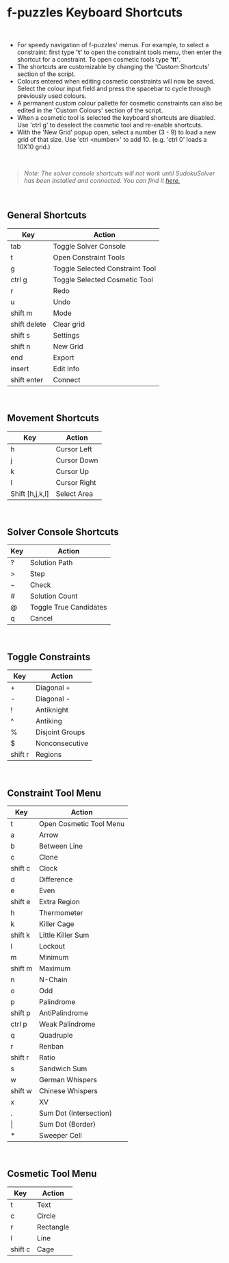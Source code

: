 # f-puzzles Keyboard Shortcuts
<br>

* For speedy navigation of f-puzzles' menus. For example, to select a constraint: first type **'t'** to open the constraint tools menu, then enter the shortcut for a constraint. To open cosmetic tools type **'tt'**.
* The shortcuts are customizable by changing the 'Custom Shortcuts' section of the script. 
* Colours entered when editing cosmetic constraints will now be saved. Select the colour input field and press the spacebar to cycle through previously used colours.
* A permanent custom colour pallette for cosmetic constraints can also be edited in the 'Custom Colours' section of the script.
* When a cosmetic tool is selected the keyboard shortcuts are disabled. Use 'ctrl g' to deselect the cosmetic tool and re-enable shortcuts.
* With the 'New Grid' popup open, select a number (3 - 9) to load a new grid of that size. Use 'ctrl \<number\>' to add 10. (e.g. 'ctrl 0' loads a 10X10 grid.) 
<br>

> *Note: The solver console shortcuts will not work until SudokuSolver has been installed and connected. You can find it [here.](https://github.com/dclamage/SudokuSolver)*
<br>

## General Shortcuts
|Key|Action|
| --- | --- |
| tab | Toggle Solver Console |
| t | Open Constraint Tools |
| g | Toggle Selected Constraint Tool |
| ctrl g | Toggle Selected Cosmetic Tool |
| r | Redo |
| u | Undo |
| shift m | Mode |
| shift delete | Clear grid |
| shift s | Settings |
| shift n | New Grid |
| end | Export |
| insert | Edit Info |
| shift enter | Connect |
<br>

## Movement Shortcuts
|Key|Action|
| --- | --- |
| h | Cursor Left |
| j | Cursor Down |
| k | Cursor Up |
| l | Cursor Right |
| Shift [h,j,k,l] | Select Area |
<br>

## Solver Console Shortcuts
|Key|Action|
| --- | --- |
| ? | Solution Path |
| > | Step |
| ~ | Check |
| # | Solution Count |
| @ | Toggle True Candidates |
| q | Cancel  |
<br>

## Toggle Constraints
|Key|Action|
| --- | --- |
| + | Diagonal + |
| - | Diagonal - |
| ! | Antiknight |
| ^ | Antiking |
| % | Disjoint Groups |
| $ | Nonconsecutive  |
| shift r | Regions |
<br>

## Constraint Tool Menu
|Key|Action|
| --- | --- |
| t | Open Cosmetic Tool Menu |
| a | Arrow |
| b | Between Line |
| c | Clone |
| shift c | Clock |
| d | Difference |
| e | Even |
| shift e |	Extra Region |
| h	| Thermometer |
| k | Killer Cage  |
| shift k | Little Killer Sum |
| l | Lockout |
| m | Minimum |
| shift m | Maximum |
| n	| N-Chain |
| o	| Odd |
| p | Palindrome |
| shift p | AntiPalindrome |
| ctrl p | Weak Palindrome |
| q | Quadruple |
| r | Renban |
| shift r | Ratio |
| s | Sandwich Sum  |
| w | German Whispers  |
| shift w | Chinese Whispers  |
| x | XV |
| . | Sum Dot (Intersection) |
| \| | Sum Dot (Border) |
| * | Sweeper Cell |
<br>

## Cosmetic Tool Menu
|Key|Action|
| --- | --- |
| t | Text |
| c | Circle |
| r | Rectangle |
| l | Line |
| shift c | Cage |
<br>

